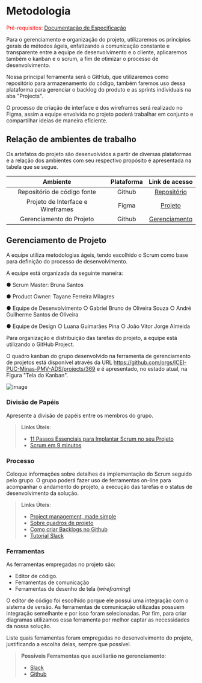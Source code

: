 
# Metodologia

<span style="color:red">Pré-requisitos: <a href="2-Especificação do Projeto.md"> Documentação de Especificação</a></span>

Para o gerenciamento e organização do projeto, utilizaremos os princípios gerais de métodos ágeis, enfatizando a comunicação constante e transparente entre a equipe de desenvolvimento e o cliente, aplicaremos também o kanban e o scrum, a fim de otimizar o processo de desenvolvimento.

Nossa principal ferramenta será o GitHub, que utilizaremos como repositório para armazenamento do código, também faremos uso dessa plataforma para gerenciar o backlog do produto e as sprints individuais na aba "Projects".

O processo de criação de interface e dos wireframes será realizado no Figma, assim a equipe envolvida no projeto poderá trabalhar em conjunto e compartilhar ideias de maneira eficiente.

## Relação de ambientes de trabalho

Os artefatos do projeto são desenvolvidos a partir de diversas plataformas e a relação dos ambientes com seu respectivo propósito é apresentada na tabela que se segue.

| Ambiente | Plataforma | Link de acesso |
| :-------------------: | :-------------------------: | :-------------------: | 
| Repositório de código fonte     | Github         | [Repositório](https://github.com/ICEI-PUC-Minas-PMV-ADS/pmv-ads-2023-1-e1-proj-web-t1-projeto-cultivo-de-plantas.git) |
| Projeto de Interface e  Wireframes     | Figma         | [Projeto](https://www.figma.com/file/zjfYvAV1Fg1Yv3vvU2g2ED/Projeto---Cultivo-de-Plantas?node-id=0%3A1&t=CSounB9iOc1fxMJh-1) |
| Gerenciamento do Projeto     | Github         | [Gerenciamento](https://github.com/orgs/ICEI-PUC-Minas-PMV-ADS/projects/369) |

## Gerenciamento de Projeto

A equipe utiliza metodologias ágeis, tendo escolhido o Scrum como base para definição do processo de desenvolvimento.

A equipe está organizada da seguinte maneira:

● Scrum Master: Bruna Santos

● Product Owner: Tayane Ferreira Milagres

● Equipe de Desenvolvimento
○ Gabriel Bruno de Oliveira Souza
○ André Guilherme Santos de Oliveira

● Equipe de Design
○ Luana Guimarães Pina
○ João Vitor Jorge Almeida

Para organização e distribuição das tarefas do projeto, a equipe está utilizando o GitHub Project.

O quadro kanban do grupo desenvolvido na ferramenta de gerenciamento de projetos está disponível através da URL https://github.com/orgs/ICEI-PUC-Minas-PMV-ADS/projects/369 e é apresentado, no estado atual, na Figura "Tela do Kanban".

![image](https://user-images.githubusercontent.com/127165847/233869307-8128a739-a370-4ee5-ba69-405afd82d0dc.png)


### Divisão de Papéis

Apresente a divisão de papéis entre os membros do grupo.

> **Links Úteis**:
> - [11 Passos Essenciais para Implantar Scrum no seu 
> Projeto](https://mindmaster.com.br/scrum-11-passos/)
> - [Scrum em 9 minutos](https://www.youtube.com/watch?v=XfvQWnRgxG0)

### Processo

Coloque  informações sobre detalhes da implementação do Scrum seguido pelo grupo. O grupo poderá fazer uso de ferramentas on-line para acompanhar o andamento do projeto, a execução das tarefas e o status de desenvolvimento da solução.
 
> **Links Úteis**:
> - [Project management, made simple](https://github.com/features/project-management/)
> - [Sobre quadros de projeto](https://docs.github.com/pt/github/managing-your-work-on-github/about-project-boards)
> - [Como criar Backlogs no Github](https://www.youtube.com/watch?v=RXEy6CFu9Hk)
> - [Tutorial Slack](https://slack.com/intl/en-br/)

### Ferramentas

As ferramentas empregadas no projeto são:

- Editor de código.
- Ferramentas de comunicação
- Ferramentas de desenho de tela (_wireframing_)

O editor de código foi escolhido porque ele possui uma integração com o
sistema de versão. As ferramentas de comunicação utilizadas possuem
integração semelhante e por isso foram selecionadas. Por fim, para criar
diagramas utilizamos essa ferramenta por melhor captar as
necessidades da nossa solução.

Liste quais ferramentas foram empregadas no desenvolvimento do projeto, justificando a escolha delas, sempre que possível.
 
> **Possíveis Ferramentas que auxiliarão no gerenciamento**: 
> - [Slack](https://slack.com/)
> - [Github](https://github.com/)
